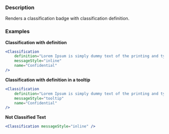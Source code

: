 ### Description
Renders a classification badge with classification definition.

### Examples

**Classification with definition**
```jsx
<Classification
    definition="Lorem Ipsum is simply dummy text of the printing and typesetting industry. Lorem Ipsum has been the industry's standard dummy text ever since the 1500s, when an unknown printer took a galley of type and scrambled it to make a type specimen book."
    messageStyle="inline"
    name="Confidential"
/>
```

**Classification with definition in a tooltip**
```jsx
<Classification
    definition="Lorem Ipsum is simply dummy text of the printing and typesetting industry. Lorem Ipsum has been the industry's standard dummy text ever since the 1500s, when an unknown printer took a galley of type and scrambled it to make a type specimen book."
    messageStyle="tooltip"
    name="Confidential"
/>
```

**Not Classified Text**
```jsx
<Classification messageStyle="inline" />
```
